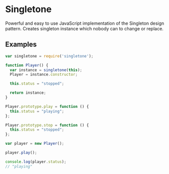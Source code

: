 # Singletone

Powerful and easy to use JavaScript implementation of the Singleton design pattern.
Creates singleton instance which nobody can to change or replace.

## Examples

```javascript
var singletone = require('singletone');

function Player() {
  var instance = singletone(this);
  Player = instance.constructor;

  this.status = "stopped";

  return instance;
}

Player.prototype.play = function () {
  this.status = "playing";
};

Player.prototype.stop = function () {
  this.status = "stopped";
};

var player = new Player();

player.play();

console.log(player.status);
// "playing"
```
